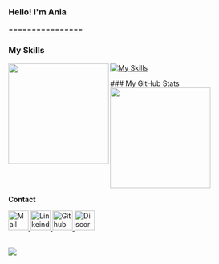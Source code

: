 ### Hello! I'm Ania
================
### My Skills
[![My Skills](https://skillicons.dev/icons?i=js,html,css,sass,react,nodejs,styledcomponents,svg,git,figma,mongodb,postman,vscode)](https://skillicons.dev)
<a href="https://github.com/annamowinska/convoychat">
  <img height=200 align="left" src="https://github-readme-stats.vercel.app/api/top-langs?username=annamowinska&layout=compact&langs_count=8&card_width=320&show_icons=true&theme=dracula&bg_color=00000000&border_color=00000000" />
</a>
<div>### My GitHub Stats
<a href="http://www.github.com/annamowinska"><img height=200 align="center" src="https://streak-stats.demolab.com?user=annamowinska&theme=sunset-gradient" /></a>
<br></div>

<p><b>Contact</b></p>
<a href="mailto:mowinskaania@gmail.com">
  <img src="https://cdn.jsdelivr.net/gh/dmhendricks/signature-social-icons/icons/round-flat-filled/50px/mail.png" alt="Mail" title="Mail" width="40" height="40" />
</a>
<a href="https://www.linkedin.com/in/annamowinska/">
  <img src="https://cdn.jsdelivr.net/gh/dmhendricks/signature-social-icons/icons/round-flat-filled/50px/linkedin.png" alt="Linkeind" title="Linkedin" width="40" height="40" />
</a>
<a href="https://github.com/annamowinska">
  <img src="https://cdn.jsdelivr.net/gh/dmhendricks/signature-social-icons/icons/round-flat-filled/50px/github.png" alt="Github" title="Github" width="40" height="40" />
</a>

<a href="https://discord.gg/HcBej8ef">
  <img src="https://cdn.jsdelivr.net/gh/dmhendricks/signature-social-icons/icons/round-flat-filled/50px/discord.png" alt="Discord" title="Discord" width="40" height="40" />
</a>
<br><br>

![](https://komarev.com/ghpvc/?username=annamowinska&color=green)


